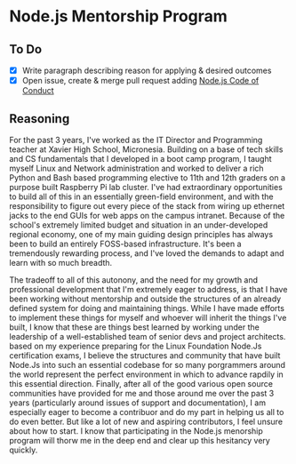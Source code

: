 # Node.js Mentorship Program
## To Do
- [x] Write paragraph describing reason for applying & desired outcomes
- [x] Open issue, create & merge pull request adding [Node.js Code of Conduct](https://raw.githubusercontent.com/nodejs/admin/master/CODE_OF_CONDUCT.md)

## Reasoning
For the past 3 years, I've worked as the IT Director and Programming teacher at Xavier High School, Micronesia. Building on a base of tech skills and CS fundamentals that I developed in a boot camp program, I taught myself Linux and Network administration and worked to deliver a rich Python and Bash based programming elective to 11th and 12th graders on a purpose built Raspberry Pi lab cluster. I've had extraordinary opportunities to build all of this in an essentially green-field environment, and with the responsibility to figure out every piece of the stack from wiring up ethernet jacks to the end GUIs for web apps on the campus intranet. Because of the school's extremely limited budget and situation in an under-developed regional economy, one of my main guiding design principles has always been to build an entirely FOSS-based infrastructure.  It's been a tremendously rewarding process, and I've loved the demands to adapt and learn with so much breadth. 

The tradeoff to all of this autonony, and the need for my growth and professional development that I'm extremely eager to address, is that I have been working without mentorship and outside the structures of an already defined system for doing and maintaining things. While I have made efforts to implement these things for myself and whoever will inherit the things I've built, I know that these are things best learned by working under the leadership of a well-established team of senior devs and project architects. based on my experience preparing for the Linux Foundation Node.Js certification exams, I believe the structures and community that have built Node.Js into such an essential codebase for so many porgrammers around the world represent the perfect environment in which to advance rapdily in this essential direction. Finally, after all of the good various open source communities have provided for me and those around me over the past 3 years (particularly around issues of support and documentation), I am especially eager to become a contribuor and do my part in helping us all to do even better. But like a lot of new and aspiring contributors, I feel unsure about how to start. I know that  participating in the Node.js menorship program will thorw me in the deep end and clear up this hesitancy very quickly.
